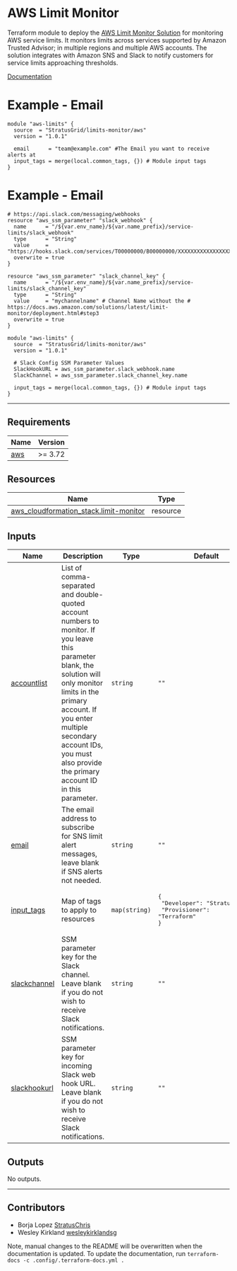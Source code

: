 <!-- BEGIN_TF_DOCS -->
# AWS Limit Monitor

Terraform module to deploy the [AWS Limit Monitor Solution](https://github.com/aws-solutions/aws-limit-monitor) for monitoring AWS service limits. It monitors limits across services supported by Amazon Trusted Advisor; in multiple regions and multiple AWS accounts. The solution integrates with Amazon SNS and Slack to notify customers for service limits approaching thresholds.

[Documentation](https://aws.amazon.com/solutions/implementations/limit-monitor/)

# Example - Email
```hcl
module "aws-limits" {
  source  = "StratusGrid/limits-monitor/aws"
  version = "1.0.1"

  email      = "team@example.com" #The Email you want to receive alerts at
  input_tags = merge(local.common_tags, {}) # Module input tags
}
```

# Example - Email
```hcl
# https://api.slack.com/messaging/webhooks
resource "aws_ssm_parameter" "slack_webhook" {
  name      = "/${var.env_name}/${var.name_prefix}/service-limits/slack_webhook"
  type      = "String"
  value     = "https://hooks.slack.com/services/T00000000/B00000000/XXXXXXXXXXXXXXXXXXXXXXXX"
  overwrite = true
}

resource "aws_ssm_parameter" "slack_channel_key" {
  name      = "/${var.env_name}/${var.name_prefix}/service-limits/slack_channel_key"
  type      = "String"
  value     = "mychannelname" # Channel Name without the # https://docs.aws.amazon.com/solutions/latest/limit-monitor/deployment.html#step3
  overwrite = true
}

module "aws-limits" {
  source  = "StratusGrid/limits-monitor/aws"
  version = "1.0.1"

  # Slack Config SSM Parameter Values
  SlackHookURL = aws_ssm_parameter.slack_webhook.name
  SlackChannel = aws_ssm_parameter.slack_channel_key.name

  input_tags = merge(local.common_tags, {}) # Module input tags
}
```

---

## Requirements

| Name | Version |
|------|---------|
| <a name="requirement_aws"></a> [aws](#requirement\_aws) | >= 3.72 |

## Resources

| Name | Type |
|------|------|
| [aws_cloudformation_stack.limit-monitor](https://registry.terraform.io/providers/hashicorp/aws/latest/docs/resources/cloudformation_stack) | resource |

## Inputs

| Name | Description | Type | Default | Required |
|------|-------------|------|---------|:--------:|
| <a name="input_accountlist"></a> [accountlist](#input\_accountlist) | List of comma-separated and double-quoted account numbers to monitor. If you leave this parameter blank, the solution will only monitor limits in the primary account. If you enter multiple secondary account IDs, you must also provide the primary account ID in this parameter. | `string` | `""` | no |
| <a name="input_email"></a> [email](#input\_email) | The email address to subscribe for SNS limit alert messages, leave blank if SNS alerts not needed. | `string` | `""` | no |
| <a name="input_input_tags"></a> [input\_tags](#input\_input\_tags) | Map of tags to apply to resources | `map(string)` | <pre>{<br>  "Developer": "StratusGrid",<br>  "Provisioner": "Terraform"<br>}</pre> | no |
| <a name="input_slackchannel"></a> [slackchannel](#input\_slackchannel) | SSM parameter key for the Slack channel. Leave blank if you do not wish to receive Slack notifications. | `string` | `""` | no |
| <a name="input_slackhookurl"></a> [slackhookurl](#input\_slackhookurl) | SSM parameter key for incoming Slack web hook URL. Leave blank if you do not wish to receive Slack notifications. | `string` | `""` | no |

## Outputs

No outputs.

---

## Contributors
- Borja Lopez [StratusChris](https://github.com/borjalopez-sg)
- Wesley Kirkland [wesleykirklandsg](https://github.com/wesleykirklandsg)

Note, manual changes to the README will be overwritten when the documentation is updated. To update the documentation, run `terraform-docs -c .config/.terraform-docs.yml .`
<!-- END_TF_DOCS -->